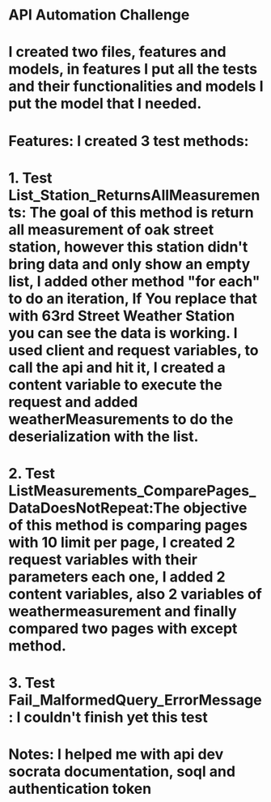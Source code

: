 # API Automation Challenge 
# I created two files, features and models, in features I put all the tests and their functionalities and models I put the model that I needed.
# Features: I created 3 test methods:
# 1. Test List_Station_ReturnsAllMeasurements: The goal of this method is return all measurement of oak street station, however this station didn't bring data and only show an empty list, I added other method "for each" to do an iteration, If You replace that with 63rd Street Weather Station you can see the data is working. I used client and request variables, to call the api and hit it, I created a content variable to execute the request and added weatherMeasurements to do the deserialization with the list.
# 2. Test ListMeasurements_ComparePages_DataDoesNotRepeat:The objective of this method is comparing pages with 10 limit per page, I created 2 request variables with their parameters each one, I added 2 content variables, also 2 variables of weathermeasurement and finally compared two pages with except method. 
# 3. Test Fail_MalformedQuery_ErrorMessage : I couldn't finish yet this test

# Notes: I helped me with api dev socrata documentation, soql and authentication token